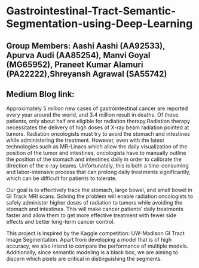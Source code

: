 # Gastrointestinal-Tract-Semantic-Segmentation-using-Deep-Learning

## Group Members: Aashi Aashi (AA92533), Apurva Audi (AA85254), Manvi Goyal (MG65952), Praneet Kumar Alamuri (PA22222),Shreyansh Agrawal (SA55742)

## Medium Blog link: 

Approximately 5 million new cases of gastrointestinal cancer are reported every year around the world, and 3.4 million result in deaths. Of these patients, only about half are eligible for radiation therapy.Radiation therapy necessitates the delivery of high doses of X-ray beam radiation pointed at tumors. Radiation oncologists must try to avoid the stomach and intestines while administering the treatment. However, even with the latest technologies such as MR-Linacs which allow the daily visualization of the position of the tumor and intestines, oncologists have to manually outline the position of the stomach and intestines daily in order to calibrate the direction of the x-ray beams. Unfortunately, this is both a time-consuming and labor-intensive process that can prolong daily treatments significantly, which can be difficult for patients to tolerate.

Our goal is to effectively track the stomach, large bowel, and small bowel in GI Track MRI scans. Solving the problem will enable radiation oncologists to safely administer higher doses of radiation to tumors while avoiding the stomach and intestines. This will make cancer patients’ daily treatments faster and allow them to get more effective treatment with fewer side effects and better long-term cancer control.

This project is inspired by the Kaggle competition: UW-Madison GI Tract Image Segmentation. Apart from developing a model that is of high accuracy, we also intend to compare the performance of multiple models. Additionally, since semantic modeling is a black box, we are aiming to discern which pixels are critical in distinguishing the segments.
